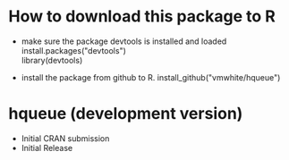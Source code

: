 # How to download this package to R
* make sure the package devtools is installed and loaded
install.packages("devtools")	
library(devtools)

* install the package from github to R.
install_github("vmwhite/hqueue")

# hqueue (development version)

* Initial CRAN submission 
* Initial Release
